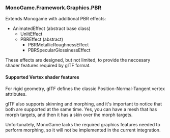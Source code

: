 ﻿### MonoGame.Framework.Graphics.PBR

Extends Monogame with additional PBR effects:

- AnimatedEffect (abstract base class)
  - UnlitEffect
  - PBREffect (abstract)
    - PBRMetallicRoughnessEffect
    - PBRSpecularGlossinessEffect

These effects are designed, but not limited, to provide the neccesary shader features
required by glTF format.

#### Supported Vertex shader features

For rigid geometry, glTF defines the classic Position-Normal-Tangent vertex attributes.

glTF also supports skinning and morphing, and it's important to notice that both are
supported at the same time. Yes, you can have a mesh that has morph targets, and then
it has a skin over the morph targets.

Unfortunately, MonoGame lacks the required graphics features needed to perform morphing,
so it will not be implemented in the current integration.






